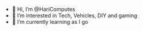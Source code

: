 - 👋 Hi, I’m @HariComputes
- 👀 I’m interested in Tech, Vehicles, DIY and gaming
- 🌱 I’m currently learning as I go

<!---
TheDeadGuy/TheDeadGuy is a ✨ special ✨ repository because its `README.md` (this file) appears on your GitHub profile.
You can click the Preview link to take a look at your changes.
--->
